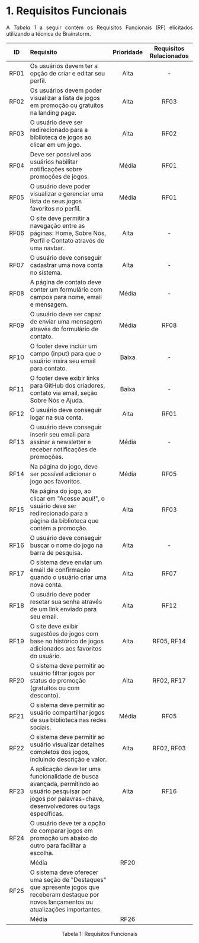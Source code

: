 # 1. Requisitos Funcionais

<p align="justify">A <i>Tabela 1</i> a seguir contém os Requisitos Funcionais (RF) elicitados utilizando a técnica de Brainstorm.</p>

|  ID   | Requisito                                                                                                                                     | Prioridade | Requisitos Relacionados |
| :---: | :-------------------------------------------------------------------------------------------------------------------------------------------- | :--------: | :---------------------: |
| RF01  | Os usuários devem ter a opção de criar e editar seu perfil.                                                                                    |    Alta    |           -             |
| RF02  | Os usuários devem poder visualizar a lista de jogos em promoção ou gratuitos na landing page.                                                  |    Alta    |          RF03           |
| RF03  | O usuário deve ser redirecionado para a biblioteca de jogos ao clicar em um jogo.                                                              |    Alta    |          RF02           |
| RF04  | Deve ser possível aos usuários habilitar notificações sobre promoções de jogos.                                                                |   Média    |          RF01           |
| RF05  | O usuário deve poder visualizar e gerenciar uma lista de seus jogos favoritos no perfil.                                                       |   Média    |          RF01           |
| RF06  | O site deve permitir a navegação entre as páginas: Home, Sobre Nós, Perfil e Contato através de uma navbar.                                    |    Alta    |           -             |
| RF07  | O usuário deve conseguir cadastrar uma nova conta no sistema.                                                                                  |    Alta    |           -             |
| RF08  | A página de contato deve conter um formulário com campos para nome, email e mensagem.                                                          |   Média    |           -             |
| RF09  | O usuário deve ser capaz de enviar uma mensagem através do formulário de contato.                                                              |   Média    |          RF08           |
| RF10  | O footer deve incluir um campo (input) para que o usuário insira seu email para contato.                                                       |   Baixa    |           -             |
| RF11  | O footer deve exibir links para GitHub dos criadores, contato via email, seção Sobre Nós e Ajuda.                                              |   Baixa    |           -             |
| RF12  | O usuário deve conseguir logar na sua conta.                                                                                                   |    Alta    |          RF01           |
| RF13  | O usuário deve conseguir inserir seu email para assinar a newsletter e receber notificações de promoções.                                      |   Média    |           -             |
| RF14  | Na página do jogo, deve ser possível adicionar o jogo aos favoritos.                                                                           |   Média    |          RF05           |
| RF15  | Na página do jogo, ao clicar em "Acesse aqui!", o usuário deve ser redirecionado para a página da biblioteca que contém a promoção.            |    Alta    |          RF03           |
| RF16  | O usuário deve conseguir buscar o nome do jogo na barra de pesquisa.                                                                           |    Alta    |           -             |
| RF17  | O sistema deve enviar um email de confirmação quando o usuário criar uma nova conta.                                                           |    Alta    |          RF07           |
| RF18  | O usuário deve poder resetar sua senha através de um link enviado para seu email.                                                              |    Alta    |          RF12           |
| RF19  | O site deve exibir sugestões de jogos com base no histórico de jogos adicionados aos favoritos do usuário.                                     |    Alta    |       RF05, RF14        |
| RF20  | O sistema deve permitir ao usuário filtrar jogos por status de promoção (gratuitos ou com desconto).                                           |    Alta    |       RF02, RF17        |
| RF21  | O sistema deve permitir ao usuário compartilhar jogos de sua biblioteca nas redes sociais.                                                     |    Média   |          RF05           |
| RF22  | O sistema deve permitir ao usuário visualizar detalhes completos dos jogos, incluindo descrição e valor.                                       |    Alta    |          RF02, RF03     |
| RF23  | A aplicação deve ter uma funcionalidade de busca avançada, permitindo ao usuário pesquisar por jogos por palavras-chave, desenvolvedores ou tags específicas.                  |    Alta    |          RF16     |
| RF24  | O usuário deve ter a opção de comparar jogos em promoção um abaixo do outro para facilitar a escolha.
              |    Média    |          RF20     |
| RF25  | O sistema deve oferecer uma seção de "Destaques" que apresente jogos que receberam destaque por novos lançamentos ou atualizações importantes.
              |    Média    |          RF26     |

<div style="text-align: center">
<p>Tabela 1: Requisitos Funcionais</p>
</div>
